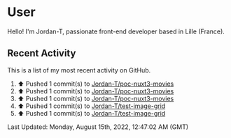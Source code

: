 # User

Hello! I'm Jordan-T, passionate front-end developer based in Lille (France).

## Recent Activity

This is a list of my most recent activity on GitHub.

<!--RECENT_ACTIVITY:start-->
1. ⬆️ Pushed 1 commit(s) to [Jordan-T/poc-nuxt3-movies](https://github.com/Jordan-T/poc-nuxt3-movies)
2. ⬆️ Pushed 1 commit(s) to [Jordan-T/poc-nuxt3-movies](https://github.com/Jordan-T/poc-nuxt3-movies)
3. ⬆️ Pushed 1 commit(s) to [Jordan-T/poc-nuxt3-movies](https://github.com/Jordan-T/poc-nuxt3-movies)
4. ⬆️ Pushed 1 commit(s) to [Jordan-T/test-image-grid](https://github.com/Jordan-T/test-image-grid)
5. ⬆️ Pushed 1 commit(s) to [Jordan-T/test-image-grid](https://github.com/Jordan-T/test-image-grid)
<!--RECENT_ACTIVITY:end-->

<!--RECENT_ACTIVITY:last_update-->
Last Updated: Monday, August 15th, 2022, 12:47:02 AM (GMT)
<!--RECENT_ACTIVITY:last_update_end-->

